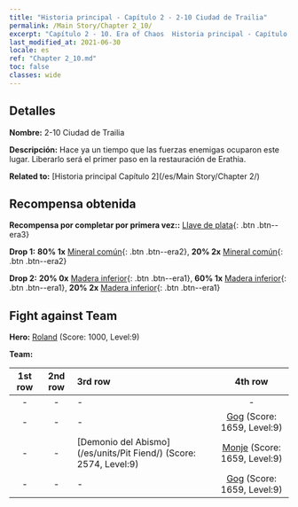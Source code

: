 ```yaml
---
title: "Historia principal - Capítulo 2 - 2-10 Ciudad de Trailia"
permalink: /Main Story/Chapter 2_10/
excerpt: "Capítulo 2 - 10. Era of Chaos  Historia principal - Capítulo 2_10. 2-10 Ciudad de Trailia"
last_modified_at: 2021-06-30
locale: es
ref: "Chapter 2_10.md"
toc: false
classes: wide
---
```


## Detalles

 **Nombre:** 2-10 Ciudad de Trailia

 **Descripción:** Hace ya un tiempo que las fuerzas enemigas ocuparon este lugar. Liberarlo será el primer paso en la restauración de Erathia.

 **Related to:** [Historia principal Capítulo 2](/es/Main Story/Chapter 2/)

## Recompensa obtenida

 **Recompensa por completar por primera vez::** [Llave de plata](/ItemsES/con_693/){: .btn .btn--era3}

 **Drop 1:** **80% 1x** [Mineral común](/ItemsES/mat_6/){: .btn .btn--era2}, **20% 2x** [Mineral común](/ItemsES/mat_6/){: .btn .btn--era2}

 **Drop 2:** **20% 0x** [Madera inferior](/ItemsES/mat_1/){: .btn .btn--era1}, **60% 1x** [Madera inferior](/ItemsES/mat_1/){: .btn .btn--era1}, **20% 2x** [Madera inferior](/ItemsES/mat_1/){: .btn .btn--era1}


## Fight against Team
 **Hero:** [Roland](/es/heroes/Roland/) (Score: 1000, Level:9)

 **Team:**


  | 1st row | 2nd row | 3rd row | 4th row |
  |:----:|:----:|:----|:----:|
  | - | - | - | - |
  | - | - | - | [Gog](/es/units/Gog/) (Score: 1659, Level:9)  |
  | - | - | [Demonio del Abismo](/es/units/Pit Fiend/) (Score: 2574, Level:9)  | [Monje](/es/units/Monk/) (Score: 1659, Level:9)  |
  | - | - | - | [Gog](/es/units/Gog/) (Score: 1659, Level:9)  |


